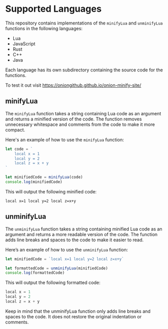 # Supported Languages

This repository contains implementations of the `minifyLua` and `unminifyLua` functions in the following languages:

- Lua
- JavaScript
- Rust
- C++
- Java

Each language has its own subdirectory containing the source code for the functions.

To test it out visit https://oniongithub.github.io/onion-minify-site/

## minifyLua

The `minifyLua` function takes a string containing Lua code as an argument and returns a minified version of the code. The function removes unnecessary whitespace and comments from the code to make it more compact.

Here's an example of how to use the `minifyLua` function:

```javascript
let code = `
    local x = 1
    local y = 2
    local z = x + y
`

let minifiedCode = minifyLua(code)
console.log(minifiedCode)
```
This will output the following minified code:

```
local x=1 local y=2 local z=x+y
```

## unminifyLua

The `unminifyLua` function takes a string containing minified Lua code as an argument and returns a more readable version of the code. The function adds line breaks and spaces to the code to make it easier to read.

Here’s an example of how to use the `unminifyLua` function:

```javascript
let minifiedCode = `local x=1 local y=2 local z=x+y`

let formattedCode = unminifyLua(minifiedCode)
console.log(formattedCode)
```

This will output the following formatted code:

```javascript
local x = 1 
local y = 2 
local z = x + y
```
Keep in mind that the unminifyLua function only adds line breaks and spaces to the code. It does not restore the original indentation or comments.
